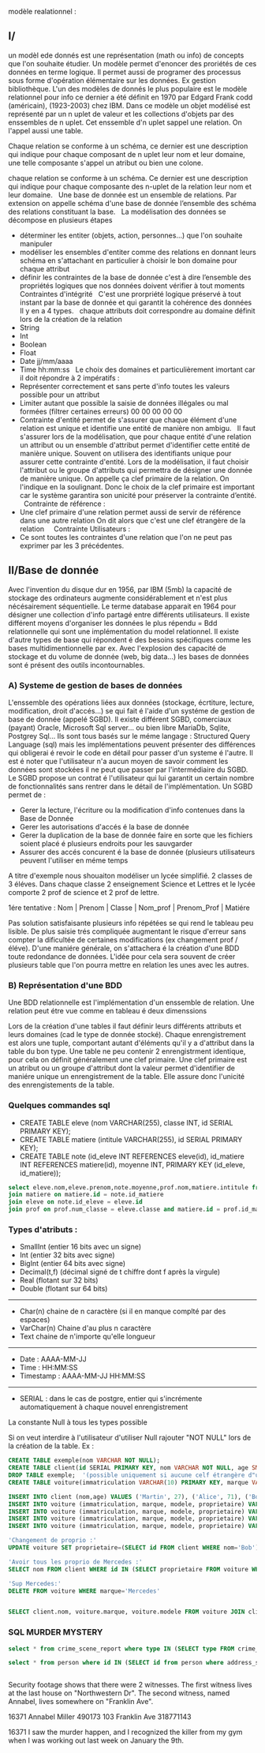 modèle realationnel :
## I/    
un modèl ede donnés est une représentation (math ou info) de concepts que l'on souhaite étudier. Un modèle permet d'enoncer des proriétés de ces données en terme logique. Il permet aussi de programer des processus sous forme d'opération élémentaire sur les données. Ex gestion bibliothèque. L'un des modèles de donnés le plus populaire est le modèle relationnel pour info ce dernier a été définit en 1970 par Edgard Frank codd (américain), (1923-2003) chez IBM. Dans ce modèle un objet modélisé est représenté par un n uplet de valeur et les collections d'objets par des enssembles de n uplet. Cet enssemble d'n uplet sappel une relation. On l'appel aussi une table.

Chaque relation se conforme à un schéma, ce dernier est une description qui indique pour chaque composant de n uplet leur nom et leur domaine, une telle composante s'appel un atribut ou bien une colone.  

chaque relation se conforme à un schéma. Ce dernier est une description qui indique pour chaque composante des n-uplet 
de la relation leur nom et leur domaine.
 
Une base de donnée est un ensemble de relations. Par extension on appelle schéma d'une base de donnée l’ensemble
des schéma des relations constituant la base. 
 
La modélisation des données se décompose en plusieurs étapes 
- déterminer les entiter (objets, action, personnes...) que l'on souhaite manipuler
- modéliser les ensembles d'entiter comme des relations en donnant leurs schéma en s'attachant en particulier à
choisir le bon domaine pour chaque attribut 
- définir les contraintes de la base de donnée c'est à dire l’ensemble des propriétés logiques que nos données
doivent vérifier à tout moments
 
Contraintes d'intégrité
 
C'est une prorpriété logique préservé à tout instant par la base de donnée et qui garantit la cohérence des données
Il y en a 4 types.
 
chaque attributs doit correspondre au domaine définit lors de la création de la relation
- String 
- Int 
- Boolean
- Float 
- Date jj/mm/aaaa
- Time hh:mm:ss
 
Le choix des domaines et particulièrement imortant car il doit répondre à 2 impératifs :
- Représenter correctement et sans perte d'info toutes les valeurs possible pour un attribut
- Limiter autant que possible la saisie de données illégales ou mal formées (filtrer certaines erreurs)
00 00 00 00 00
 
 
- Contrainte d'entité permet de s'assurer que chaque élément d'une relation est unique et identifie une entité de 
manière non ambigu.
 
Il faut s'assurer lors de la modélisation, que pour chaque entité d'une relation un attribut ou un ensemble 
d'attribut permet d'identifier cette entité de manière unique. Souvent on utilisera des identifiants unique pour
assurer cette contrainte d'entité. Lors de la modélisation, il faut choisir l'attribut ou le groupe d'attributs
qui permettra de désigner une donnée de manière unique. On appelle ça clef primaire de la relation. On l'indique 
en la soulignant.
Donc le choix de la clef primaire est important car le système garantira son unicité pour préserver la contrainte
d’entité. 
 
Contrainte de référence :
- Une clef primaire d'une relation permet aussi de servir de référence dans une autre relation 
On dit alors que c'est une clef étrangère de la relation
 
 
Contrainte Utilisateurs :
- Ce sont toutes les contraintes d'une relation que l'on ne peut pas exprimer par les 3 précédentes.

## II/Base de donnée 

Avec l'invention du disque dur en 1956, par IBM (5mb) la capacité de stockage des ordinateurs augmente considérablement et n'est plus nécésairement séquentielle.
Le terme database apparait en 1964 pour désigner une collection d'info partagé entre différents utilisateurs. Il existe différent moyens d'organiser les données
le plus répendu = Bdd relationnelle qui sont une implémentation du model relationnel. Il existe d'autre types de base qui répondent é des besoins
spécifiques comme les bases multidimentionnelle par ex. Avec l'explosion des capacité de stockage et du volume de donnée (web, big data...) les bases de données
sont é présent des outils incontournables. 

### A) Systeme de gestion de bases de données

L'enssemble des opérations liées aux données (stockage, écrtiture, lecture, modification, droit d'accés...) se qui fait é l'aide d'un systéme de gestion de 
base de donnée (appelé SGBD). Il existe différent SGBD, comerciaux (payant) Oracle, Microsoft Sql server... ou bien libre MariaDb, Sqlite, Postgrey Sql...
Ils sont tous basés sur le méme langage : Structured Query Language (sql) mais les implémentations peuvent présenter des différences qui obligerai é 
revoir le code en détail pour passer d'un systeme é l'autre. Il est é noter que l'utilisateur n'a aucun moyen de savoir comment les données sont stockées
il ne peut que passer par l'intermédiaire du SGBD. Le SGBD propose un contrat é l'utilisateur qui lui garantit un certain nombre de fonctionnalités sans 
rentrer dans le détail de l'implémentation. Un SGBD permet de :
- Gerer la lecture, l'écriture ou la modification d'info contenues dans la Base de Donnée
- Gerer les autorisations d'accés é la base de donnée
- Gerer la duplication de la base de donnée faire en sorte que les fichiers soient placé é plusieurs endroits pour les sauvgarder
- Assurer des accés concurent é la base de donnée (plusieurs utilisateurs peuvent l'utiliser en méme temps

A titre d'exemple nous shouaiton modéliser un lycée simplifié. 2 classes de 3 éléves. Dans chaque classe 2 enseignement Science et Lettres et le lycée comporte 2 prof
de science et 2 prof de lettre.

1ére tentative : 
Nom | Prenom | Classe | Nom_prof | Prenom_Prof | Matiére

Pas solution satisfaisante plusieurs info répétées se qui rend le tableau peu lisible. De plus saisie trés compliquée augmentant le risque d'erreur sans compter
la dificultée de certaines modifications (ex changement prof / éléve). D'une maniére générale,  on s'attachera é la création d'une BDD toute redondance de données.
L'idée pour cela sera souvent de créer plusieurs table que l'on pourra mettre en relation les unes avec les autres. 

### B) Représentation d'une BDD

Une BDD relationnelle est l'implémentation d'un enssemble de relation. Une relation peut étre vue comme en tableau é deux dimenssions 

Lors de la création d'une tables il faut définir leurs différents attributs et leurs domaines (cad le type de donnée stocké). Chaque enrengistrement est alors une 
tuple, comportant autant d'éléments qu'il y a d'attribut dans la table du bon type. Une table ne peu contenir 2 enrengistrment identique, pour cela on définit 
généralement une clef primaire. Une clef primaire est un atribut ou un groupe d'attribut dont la valeur permet d'identifier de maniére unique un enrengistrement de
la table. Elle assure donc l'unicité des enrengistements de la table.

### Quelques commandes sql

- CREATE TABLE eleve (nom VARCHAR(255), classe INT, id SERIAL PRIMARY KEY);
- CREATE TABLE matiere (intitule VARCHAR(255), id SERIAL PRIMARY KEY);
- CREATE TABLE note (id_eleve INT REFERENCES eleve(id), id_matiere INT REFERENCES matiere(id), moyenne INT, PRIMARY KEY (id_eleve, id_matiere));

```sql
select eleve.nom,eleve.prenom,note.moyenne,prof.nom,matiere.intitule from note
join matiere on matiere.id = note.id_matiere
join eleve on note.id_eleve = eleve.id
join prof on prof.num_classe = eleve.classe and matiere.id = prof.id_matiere
```

### Types d'atributs :
- SmallInt (entier 16 bits avec un signe)
- Int (entier 32 bits avec signe)
- BigInt (entier 64 bits avec signe) 
- Decimal(t,f) (décimal signé de t chiffre dont f après la virgule)
- Real (flotant sur 32 bits)
- Double (flotant sur 64 bits)

---

- Char(n) chaine de n caractère (si il en manque complté par des espaces)
- VarChar(n) Chaine d'au plus n caractère
- Text chaine de n'importe qu'elle longueur

---

- Date : AAAA-MM-JJ
- Time : HH:MM:SS
- Timestamp : AAAA-MM-JJ HH:MM:SS

--- 

- SERIAL : dans le cas de postgre, entier qui s'incrémente automatiquement à chaque nouvel enrengistrement

La constante Null à tous les types possible

Si on veut interdire à l'utilisateur d'utiliser Null rajouter "NOT NULL" lors de la création de la table. Ex : 
```sql
CREATE TABLE exemple(nom VARCHAR NOT NULL);
CREATE TABLE client(id SERIAL PRIMARY KEY, nom VARCHAR NOT NULL, age SMALLINT, CHECK(age>=0 AND age <= 150));
DROP TABLE exemple;  '(possible uniquement si aucune celf étrangère d"une autre table ne pointe une clef primaire de cette table.)'
CREATE TABLE voiture(immatriculation VARCHAR(10) PRIMARY KEY, marque VARCHAR(255), modele VARCHAR(255), proprietaire INT REFERENCES client(id));
```

```sql 
INSERT INTO client (nom,age) VALUES ('Martin', 27), ('Alice', 71), ('Bob', 74);
INSERT INTO voiture (immatriculation, marque, modele, proprietaire) VALUES ('AB123CD', 'Ferrari', 'F456', 1);
INSERT INTO voiture (immatriculation, marque, modele, proprietaire) VALUES ('EF456GH', 'Mercedes', 'classe E', (SELECT id FROM client WHERE nom='Alice'));
INSERT INTO voiture (immatriculation, marque, modele, proprietaire) VALUES ('IJ789KL', 'Lada', '2107', (SELECT id FROM client WHERE nom='Bob'));
INSERT INTO voiture (immatriculation, marque, modele, proprietaire) VALUES ('EF458GH', 'Mercedes', 'classe S', (SELECT id FROM client WHERE nom='Alice'));

'Changement de proprio :'
UPDATE voiture SET proprietaire=(SELECT id FROM client WHERE nom='Bob');

'Avoir tous les proprio de Mercedes :'
SELECT nom FROM client WHERE id IN (SELECT proprietaire FROM voiture WHERE marque='Mercedes')

'Sup Mercedes:'
DELETE FROM voiture WHERE marque='Mercedes'


SELECT client.nom, voiture.marque, voiture.modele FROM voiture JOIN client ON voiture.proprietaire=client.id;
```


### SQL MURDER MYSTERY
```sql
select * from crime_scene_report where type IN (SELECT type FROM crime_scene_report WHERE type='murder') AND date IN (select date FROM crime_scene_report where date=20180115) ;

select * from person where id IN (SELECT id from person where address_street_name= "Franklin Ave"); ;



```

Security footage shows that there were 2 witnesses. The first witness lives at the last house on "Northwestern Dr". The second witness, named Annabel, lives somewhere on "Franklin Ave".


16371	Annabel Miller	490173	103	Franklin Ave	318771143

16371	I saw the murder happen, and I recognized the killer from my gym when I was working out last week on January the 9th.